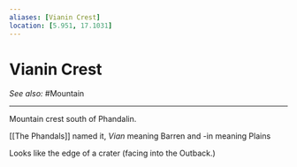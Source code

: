 ```yaml
---
aliases: [Vianin Crest]
location: [5.951, 17.1031]
---
```


# Vianin Crest
*See also:* #Mountain
___
Mountain crest south of Phandalin.

[[The Phandals]] named it, *Vian* meaning Barren and -in meaning Plains

Looks like the edge of a crater (facing into the Outback.)